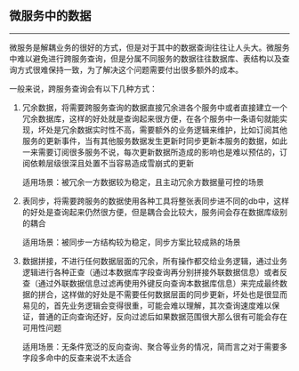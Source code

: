 ## 微服务中的数据

***

微服务是解耦业务的很好的方式，但是对于其中的数据查询往往让人头大。微服务中难以避免进行跨服务查询，但是分属不同服务的数据往往数据库、表结构以及查询方式很难保持一致，为了解决这个问题需要付出很多额外的成本。

一般来说，跨服务查询会有以下几种方式：

1. 冗余数据，将需要跨服务查询的数据直接冗余进各个服务中或者直接建立一个冗余数据库，这样的好处就是查询起来很方便，在各个服务中一条语句就能实现，坏处是冗余数据实时性不高，需要额外的业务逻辑来维护，比如订阅其他服务的更新事件，当有其他服务数据发生更新时同步更新本服务的数据，如此一来需要订阅很多服务不说，每次更新数据所造成的影响也是难以预估的，订阅依赖层级很深且处置不当容易造成雪崩式的更新

    适用场景：被冗余一方数据较为稳定，且主动冗余方数据量可控的场景

2. 表同步，将需要跨服务的数据使用各种工具将整张表同步进不同的db中，这样的好处是查询起来仍然很方便，但是耦合会比较大，服务间会存在数据库级别的耦合

    适用场景：被同步一方结构较为稳定，同步方案比较成熟的场景

3. 数据拼接，不进行任何数据层面的冗余，所有操作都交给业务逻辑，通过业务逻辑进行各种正查（通过本数据库字段查询再分别拼接外联数据信息）或者反查（通过外联数据信息过滤再使用外键反向查询本数据库信息）来完成最终数据的拼合，这样做的好处是不需要任何数据层面的同步更新，坏处也是很显而易见的，首先业务逻辑会变得很重，可能会难以理解，其次查询速度难以保证，普通的正向查询还好，反向过滤后如果数据范围很大那么很有可能会存在可用性问题

    适用场景：无条件宽泛的反向查询、聚合等业务的情况，简而言之对于需要多字段多命中的反查来说不太适合